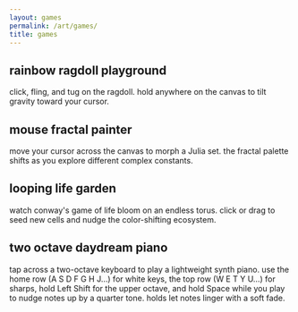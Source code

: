 ```yaml
---
layout: games
permalink: /art/games/
title: games
---
```


<article class="card game-card mb-4 shadow-sm">
  <div class="card-body">
    <h2 class="h5">rainbow ragdoll playground</h2>
    <p>click, fling, and tug on the ragdoll. hold anywhere on the canvas to tilt gravity toward your cursor.</p>
    <div class="embed-responsive embed-responsive-4by3">
      <canvas id="ragdoll-simulator" class="embed-responsive-item" role="img" aria-label="Interactive ragdoll simulation"></canvas>
    </div>
  </div>
</article>

<article class="card game-card mb-4 shadow-sm">
  <div class="card-body">
    <h2 class="h5">mouse fractal painter</h2>
    <p>move your cursor across the canvas to morph a Julia set. the fractal palette shifts as you explore different complex constants.</p>
    <div class="embed-responsive embed-responsive-4by3">
      <canvas id="fractal-generator" class="embed-responsive-item" role="img" aria-label="Interactive fractal generator"></canvas>
    </div>
  </div>
</article>

<article class="card game-card mb-4 shadow-sm">
  <div class="card-body">
    <h2 class="h5">looping life garden</h2>
    <p>watch conway's game of life bloom on an endless torus. click or drag to seed new cells and nudge the color-shifting ecosystem.</p>
    <div class="embed-responsive embed-responsive-4by3">
      <canvas id="conway-life" class="embed-responsive-item" role="img" aria-label="Conway's Game of Life simulation"></canvas>
    </div>
  </div>
</article>

<article class="card game-card mb-4 shadow-sm">
  <div class="card-body">
    <h2 class="h5">two octave daydream piano</h2>
    <p>tap across a two-octave keyboard to play a lightweight synth piano. use the home row (A S D F G H J…) for white keys, the top row (W E T Y U…) for sharps, hold Left Shift for the upper octave, and hold Space while you play to nudge notes up by a quarter tone. holds let notes linger with a soft fade.</p>
    <div class="embed-responsive embed-responsive-21by9">
      <div id="two-octave-piano" class="interactive-piano embed-responsive-item" role="application" aria-label="Interactive two octave piano"></div>
    </div>
  </div>
</article>

<script src="{{ '/assets/js/ragdoll-playground.js' | relative_url }}" defer></script>
<script src="{{ '/assets/js/fractal-mouse-generator.js' | relative_url }}" defer></script>
<script src="{{ '/assets/js/conway-life.js' | relative_url }}" defer></script>
<script src="{{ '/assets/js/two-octave-piano.js' | relative_url }}" defer></script>
